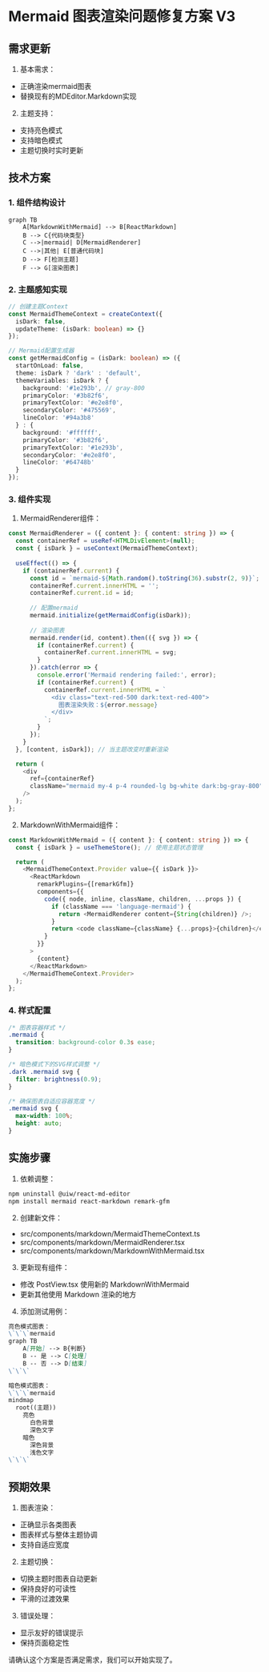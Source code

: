 # Mermaid 图表渲染问题修复方案 V3

## 需求更新

1. 基本需求：
- 正确渲染mermaid图表
- 替换现有的MDEditor.Markdown实现

2. 主题支持：
- 支持亮色模式
- 支持暗色模式
- 主题切换时实时更新

## 技术方案

### 1. 组件结构设计

```mermaid
graph TB
    A[MarkdownWithMermaid] --> B[ReactMarkdown]
    B --> C{代码块类型}
    C -->|mermaid| D[MermaidRenderer]
    C -->|其他| E[普通代码块]
    D --> F[检测主题]
    F --> G[渲染图表]
```

### 2. 主题感知实现

```typescript
// 创建主题Context
const MermaidThemeContext = createContext({
  isDark: false,
  updateTheme: (isDark: boolean) => {}
});

// Mermaid配置生成器
const getMermaidConfig = (isDark: boolean) => ({
  startOnLoad: false,
  theme: isDark ? 'dark' : 'default',
  themeVariables: isDark ? {
    background: '#1e293b', // gray-800
    primaryColor: '#3b82f6',
    primaryTextColor: '#e2e8f0',
    secondaryColor: '#475569',
    lineColor: '#94a3b8'
  } : {
    background: '#ffffff',
    primaryColor: '#3b82f6',
    primaryTextColor: '#1e293b',
    secondaryColor: '#e2e8f0',
    lineColor: '#64748b'
  }
});
```

### 3. 组件实现

1. MermaidRenderer组件：
```typescript
const MermaidRenderer = ({ content }: { content: string }) => {
  const containerRef = useRef<HTMLDivElement>(null);
  const { isDark } = useContext(MermaidThemeContext);
  
  useEffect(() => {
    if (containerRef.current) {
      const id = `mermaid-${Math.random().toString(36).substr(2, 9)}`;
      containerRef.current.innerHTML = '';
      containerRef.current.id = id;
      
      // 配置mermaid
      mermaid.initialize(getMermaidConfig(isDark));
      
      // 渲染图表
      mermaid.render(id, content).then(({ svg }) => {
        if (containerRef.current) {
          containerRef.current.innerHTML = svg;
        }
      }).catch(error => {
        console.error('Mermaid rendering failed:', error);
        if (containerRef.current) {
          containerRef.current.innerHTML = `
            <div class="text-red-500 dark:text-red-400">
              图表渲染失败：${error.message}
            </div>
          `;
        }
      });
    }
  }, [content, isDark]); // 当主题改变时重新渲染

  return (
    <div 
      ref={containerRef} 
      className="mermaid my-4 p-4 rounded-lg bg-white dark:bg-gray-800"
    />
  );
};
```

2. MarkdownWithMermaid组件：
```typescript
const MarkdownWithMermaid = ({ content }: { content: string }) => {
  const { isDark } = useThemeStore(); // 使用主题状态管理

  return (
    <MermaidThemeContext.Provider value={{ isDark }}>
      <ReactMarkdown
        remarkPlugins={[remarkGfm]}
        components={{
          code({ node, inline, className, children, ...props }) {
            if (className === 'language-mermaid') {
              return <MermaidRenderer content={String(children)} />;
            }
            return <code className={className} {...props}>{children}</code>;
          }
        }}
      >
        {content}
      </ReactMarkdown>
    </MermaidThemeContext.Provider>
  );
};
```

### 4. 样式配置

```css
/* 图表容器样式 */
.mermaid {
  transition: background-color 0.3s ease;
}

/* 暗色模式下的SVG样式调整 */
.dark .mermaid svg {
  filter: brightness(0.9);
}

/* 确保图表自适应容器宽度 */
.mermaid svg {
  max-width: 100%;
  height: auto;
}
```

## 实施步骤

1. 依赖调整：
```bash
npm uninstall @uiw/react-md-editor
npm install mermaid react-markdown remark-gfm
```

2. 创建新文件：
- src/components/markdown/MermaidThemeContext.ts
- src/components/markdown/MermaidRenderer.tsx
- src/components/markdown/MarkdownWithMermaid.tsx

3. 更新现有组件：
- 修改 PostView.tsx 使用新的 MarkdownWithMermaid
- 更新其他使用 Markdown 渲染的地方

4. 添加测试用例：
```markdown
亮色模式图表：
\`\`\`mermaid
graph TB
    A[开始] --> B{判断}
    B -- 是 --> C[处理]
    B -- 否 --> D[结束]
\`\`\`

暗色模式图表：
\`\`\`mermaid
mindmap
  root((主题))
    亮色
      白色背景
      深色文字
    暗色
      深色背景
      浅色文字
\`\`\`
```

## 预期效果

1. 图表渲染：
- 正确显示各类图表
- 图表样式与整体主题协调
- 支持自适应宽度

2. 主题切换：
- 切换主题时图表自动更新
- 保持良好的可读性
- 平滑的过渡效果

3. 错误处理：
- 显示友好的错误提示
- 保持页面稳定性

请确认这个方案是否满足需求，我们可以开始实现了。